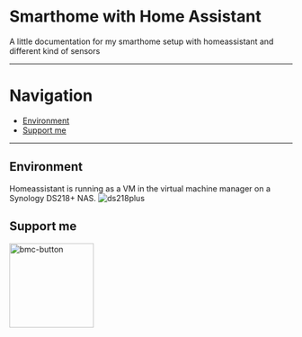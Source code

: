 # Smarthome with Home Assistant
A little documentation for my smarthome setup with homeassistant and different kind of sensors

<hr>

# Navigation
- [Environment](#environment)
- [Support me](#support-me)

<hr>

## Environment
Homeassistant is running as a VM in the virtual machine manager on a Synology DS218+ NAS.
![ds218plus](https://user-images.githubusercontent.com/97400963/168780839-812c2bc2-5de0-4bb2-8920-f60c420c6c4a.png)

## Support me
<a href="https://www.buymeacoffee.com/SKis274"><img width="150" alt="bmc-button" src="https://user-images.githubusercontent.com/97400963/168818306-c6806b71-08e4-4141-8e24-792b30b6fba5.png"></a>
